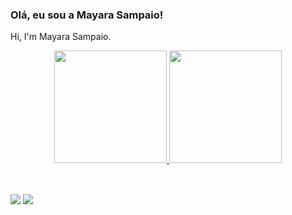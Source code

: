 ### Olá, eu sou a Mayara Sampaio!
Hi, I'm Mayara Sampaio.
<div align="center">
  <a href="https://github.com/MayaraSampaio">
  <img height="180em" src="https://github-readme-stats.vercel.app/api?username=MayaraSampaio&show_icons=true&theme=dracula&include_all_commits=true&count_private=true"/>
  <img height="180em" src="https://github-readme-stats.vercel.app/api/top-langs/?username=MayaraSampaio&layout=compact&langs_count=7&theme=dracula"/>
</div>
<div style="display: inline_block"><br>
</div>
 
  ##
 
<div> 

  <a href = "mayarasampaio.dev@gmail.com"><img src="https://img.shields.io/badge/-Gmail-%23333?style=for-the-badge&logo=gmail&logoColor=white" target="_blank"></a>
  <a href="https://www.linkedin.com/in/mayara-queiroz-sampaio-11a999236/" target="_blank"><img src="https://img.shields.io/badge/-LinkedIn-%230077B5?style=for-the-badge&logo=linkedin&logoColor=white" target="_blank"></a> 
 
</div>
